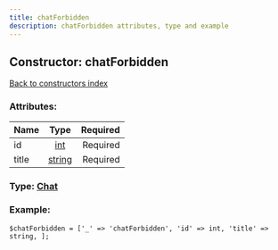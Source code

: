```yaml
---
title: chatForbidden
description: chatForbidden attributes, type and example
---
```

## Constructor: chatForbidden  
[Back to constructors index](index.md)



### Attributes:

| Name     |    Type       | Required |
|----------|:-------------:|---------:|
|id|[int](../types/int.md) | Required|
|title|[string](../types/string.md) | Required|



### Type: [Chat](../types/Chat.md)


### Example:

```
$chatForbidden = ['_' => 'chatForbidden', 'id' => int, 'title' => string, ];
```  

